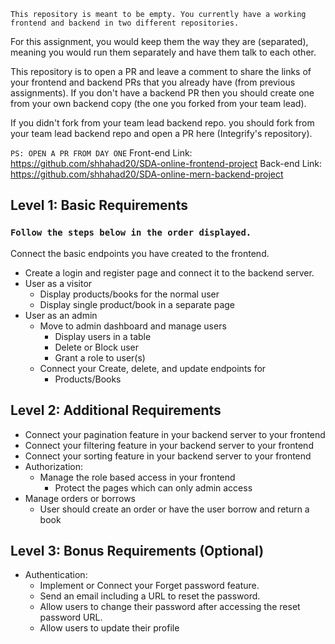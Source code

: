 `This repository is meant to be empty. You currently have a working frontend and backend in two different repositories.`

For this assignment, you would keep them the way they are (separated), meaning you would run them separately and have them talk to each other.

This repository is to open a PR and leave a comment to share the links of your frontend and backend PRs that you already have (from previous assignments).
If you don't have a backend PR then you should create one from your own backend copy (the one you forked from your team lead).

If you didn't fork from your team lead backend repo. you should fork from your team lead backend repo and open a PR here (Integrify's repository).

`PS: OPEN A PR FROM DAY ONE`
Front-end Link: https://github.com/shhahad20/SDA-online-frontend-project
Back-end Link: https://github.com/shhahad20/SDA-online-mern-backend-project

## Level 1: Basic Requirements
### `Follow the steps below in the order displayed.`
Connect the basic endpoints you have created to the frontend. 
- Create a login and register page and connect it to the backend server.
- User as a visitor
  - Display products/books for the normal user
  - Display single product/book in a separate page
- User as an admin
  - Move to admin dashboard and manage users
    - Display users in a table
    - Delete or Block user
    - Grant a role to user(s)
  - Connect your Create, delete, and update endpoints for
    - Products/Books


## Level 2: Additional Requirements
- Connect your pagination feature in your backend server to your frontend
- Connect your filtering feature in your backend server to your frontend
- Connect your sorting feature in your backend server to your frontend
- Authorization:
  - Manage the role based access in your frontend
    - Protect the pages which can only admin access
- Manage orders or borrows
  - User should create an order or have the user borrow and return a book


## Level 3: Bonus Requirements (Optional)
- Authentication:
  - Implement or Connect your Forget password feature.
  - Send an email including a URL to reset the password.
  - Allow users to change their password after accessing the reset password URL.
  - Allow users to update their profile
